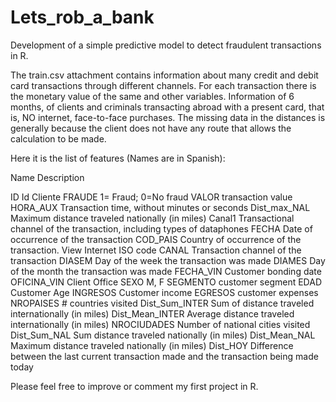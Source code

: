 # Lets_rob_a_bank
Development of a simple predictive model to detect fraudulent transactions in R.

The train.csv attachment contains information about many credit and debit card transactions through different channels. For each transaction there is the monetary value of the same and other variables. Information of 6 months, of clients and criminals transacting abroad with a present card, that is, NO internet, face-to-face purchases.
The missing data in the distances is generally because the client does not have any route that allows the calculation to be made.

Here it is the list of features (Names are in Spanish):

Name	Description

ID	Id Cliente
FRAUDE	1= Fraud; 0=No fraud
VALOR	transaction value
HORA_AUX	Transaction time, without minutes or seconds
Dist_max_NAL	Maximum distance traveled nationally (in miles)
Canal1	Transactional channel of the transaction, including types of dataphones
FECHA	Date of occurrence of the transaction
COD_PAIS	Country of occurrence of the transaction. View Internet ISO code
CANAL	Transaction channel of the transaction
DIASEM	Day of the week the transaction was made
DIAMES	Day of the month the transaction was made
FECHA_VIN	Customer bonding date
OFICINA_VIN	Client Office
SEXO	M, F
SEGMENTO	customer segment
EDAD	Customer Age
INGRESOS	Customer income
EGRESOS	customer expenses
NROPAISES	# countries visited 
Dist_Sum_INTER	Sum of distance traveled internationally (in miles)
Dist_Mean_INTER	Average distance traveled internationally (in miles)
NROCIUDADES	Number of national cities visited
Dist_Sum_NAL	Sum distance traveled nationally (in miles)
Dist_Mean_NAL	Maximum distance traveled nationally (in miles)
Dist_HOY	Difference between the last current transaction made and the transaction being made today


Please feel free to improve or comment my first project in R. 

